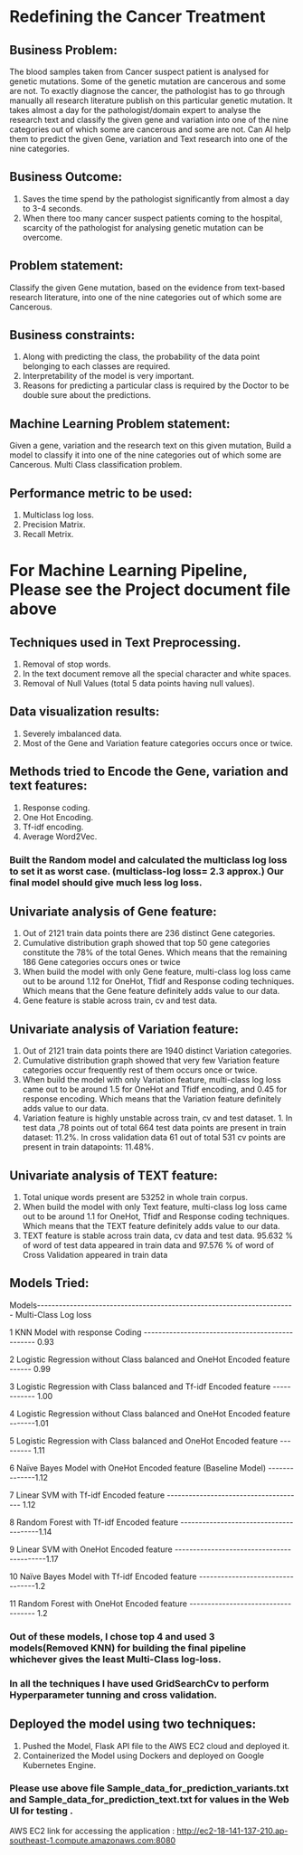 

# Redefining the Cancer Treatment

## Business Problem: 

The blood samples taken from Cancer suspect patient is analysed for genetic mutations. Some of the genetic mutation are cancerous and some are not. To exactly diagnose the cancer, the pathologist has to go through manually all research literature publish on this particular genetic mutation. It takes almost a day for the pathologist/domain expert to analyse the research text and classify the given gene and variation into one of the nine categories out of which some are cancerous and some are not. 
Can AI help them to predict the given Gene, variation and Text research into one of the nine categories.

## Business Outcome: 
1.	Saves the time spend by the pathologist significantly from almost a day to 3-4 seconds.
2.	When there too many cancer suspect patients coming to the hospital, scarcity of the pathologist for analysing genetic mutation can be overcome.

## Problem statement: 
Classify the given Gene mutation, based on the evidence from text-based research literature, into one of the nine categories out of which some are Cancerous.

## Business constraints:
1.	Along with predicting the class, the probability of the data point belonging to each classes are required.
2.	Interpretability of the model is very important.
3.	Reasons for predicting a particular class is required by the Doctor to be double sure about the predictions.

## Machine Learning Problem statement: 
Given a gene, variation and the research text on this given mutation, Build a model to classify it into one of the nine categories out of which some are Cancerous. Multi Class classification problem.

## Performance metric to be used:
1. Multiclass log loss.
2. Precision Matrix.
3. Recall Metrix.

# For Machine Learning Pipeline, Please see the Project document file above

## Techniques used in Text Preprocessing.
1.	Removal of stop words.
2.	In the text document remove all the special character and white spaces.
3.	Removal of Null Values (total 5 data points having null values).

## Data visualization results:
 
1. Severely imbalanced data.
2. Most of the Gene and Variation feature categories occurs once or twice.

## Methods tried to Encode the Gene, variation and text features:
1. Response coding.
2. One Hot Encoding.
3. Tf-idf encoding.
4. Average Word2Vec.

### Built the Random model and calculated the multiclass log loss to set it as worst case. (multiclass-log loss= 2.3 approx.) Our final model should give much less log loss.

## Univariate analysis of Gene feature:
1.	Out of 2121 train data points there are 236 distinct Gene categories.
2.	Cumulative distribution graph showed that top 50 gene categories constitute the 78% of the total Genes. Which means that the remaining 186 Gene categories occurs ones or 	     twice
3.	When build the model with only Gene feature, multi-class log loss came out to be around 1.12 for OneHot, Tfidf and Response coding techniques. Which means that the Gene    		feature definitely adds value to our data. 
4.	Gene feature is stable across train, cv and test data.

## Univariate analysis of Variation feature:
1.	Out of 2121 train data points there are 1940 distinct Variation categories.
2.	Cumulative distribution graph showed that very few Variation feature categories occur frequently rest of them occurs once or twice.
3.	When build the model with only Variation feature, multi-class log loss came out to be around 1.5 for OneHot and Tfidf encoding, and 0.45 for response encoding. Which means 		that the Variation feature definitely adds value to our data.
4.	Variation feature is highly unstable across train, cv and test dataset. 1. In test data ,78 points out of total 664 test data points are present in train dataset: 11.2%. In 			cross validation data 61 out of total 531 cv points are present in train datapoints: 11.48%.

## Univariate analysis of TEXT feature:
1.	Total unique words present are 53252 in whole train corpus.
2.	When build the model with only Text feature, multi-class log loss came out to be around 1.1 for OneHot, Tfidf and Response coding techniques. Which means that the TEXT 				feature definitely adds value to our data. 
3.	TEXT feature is stable across train data, cv data and test data. 95.632 % of word of test data appeared in train data and 97.576 % of word of Cross Validation appeared in 			train data


## Models Tried:
Models-----------------------------------------------------------------------	Multi-Class Log loss

1	KNN Model with response Coding ------------------------------------------------ 0.93

2	Logistic Regression without Class balanced and OneHot Encoded feature	------ 0.99

3	Logistic Regression with Class balanced and Tf-idf Encoded feature ------------ 1.00

4	Logistic Regression without Class balanced and OneHot Encoded feature	-------1.01

5	Logistic Regression with Class balanced and OneHot Encoded feature	---------	1.11

6	Naïve Bayes Model with OneHot Encoded feature (Baseline Model)	--------------1.12

7	Linear SVM with Tf-idf Encoded feature	--------------------------------------   1.12

8	Random Forest with Tf-idf Encoded feature	---------------------------------------1.14

9	Linear SVM with OneHot Encoded feature	------------------------------------------1.17

10	Naïve Bayes Model with Tf-idf Encoded feature 	---------------------------------1.2

11	Random Forest with OneHot Encoded feature	----------------------------------- 		1.2


### Out of these models, I chose top 4 and used 3 models(Removed KNN) for building the final pipeline whichever gives the least Multi-Class log-loss.

### In all the techniques I have used GridSearchCv to perform Hyperparameter tunning and cross validation.

## Deployed the model using two techniques:
1.	Pushed the Model, Flask API file to the AWS EC2 cloud and deployed it.
2.	Containerized the Model using Dockers and deployed on Google Kubernetes Engine.

### Please use above file Sample_data_for_prediction_variants.txt and Sample_data_for_prediction_text.txt for values in the Web UI for testing .

AWS EC2 link for accessing the application : http://ec2-18-141-137-210.ap-southeast-1.compute.amazonaws.com:8080

